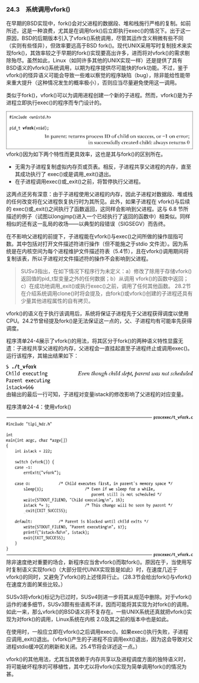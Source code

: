 ### 24.3　系统调用vfork()

在早期的BSD实现中，fork()会对父进程的数据段、堆和栈施行严格的复制。如前所述，这是一种浪费，尤其是在调用fork()后立即执行exec()的情况下。出于这一原因，BSD的后期版本引入了vfork()系统调用，尽管其运作含义稍微有些不同（实则有些怪异），但效率要远高于BSD fork()。现代UNIX采用写时复制技术来实现fork()，其效率较之于早期的fork()实现要高出许多，进而将对vfork()的需求剔除殆尽。虽然如此，Linux（如同许多其他的UNIX实现一样）还是提供了具有BSD语义的vfork()系统调用，以期为程序提供尽可能快的fork功能。不过，鉴于vfork()的怪异语义可能会导致一些难以察觉的程序缺陷（bug），除非能给性能带来重大提升（这种情况发生的概率极小），否则应当尽量避免使用这一调用。

类似于fork()，vfork()可以为调用进程创建一个新的子进程。然而，vfork()是为子进程立即执行exec()的程序而专门设计的。



![651.png](../images/651.png)
vfork()因为如下两个特性而更具效率，这也是其与fork()的区别所在。

+ 无需为子进程复制虚拟内存页或页表。相反，子进程共享父进程的内存，直至其成功执行了 exec()或是调用_exit()退出。
+ 在子进程调用exec()或_exit()之前，将暂停执行父进程。

这两点还另有深意：由于子进程使用父进程的内存，因此子进程对数据段、堆或栈的任何改变将在父进程恢复执行时为其所见。此外，如果子进程在 vfork()与后续的 exec()或_exit()之间执行了函数返回，这同样会影响到父进程。这与 6.8 节所描述的例子（试图以longjmp()进入一个已经执行了返回的函数中）相类似。同样相似的还有这一乱局的收场——以典型的段错误（SIGSEGV）而告终。

在不影响父进程的前提下，子进程能在vfork()与exec()之间所做的操作屈指可数。其中包括对打开文件描述符进行操作（但不能施之于stdio 文件流）。因为系统是在内核空间为每个进程维护文件描述符表（5.4节），且在vfork()调用期间将复制该表，所以子进程对文件描述符的操作不会影响到父进程。

> SUSv3指出，在如下情况下程序行为未定义：a）修改了除用于存储vfork()返回值的pid_t型变量之外的任何数据；b）从调用 vfork()的函数中返回；c）在成功地调用_exit()或执行exec()之前，调用了任何其他函数。
> 28.2节在介绍系统调用clone()时将会提及，由fork()或vfork()创建的子进程还具有少量其他进程属性的自有拷贝。

vfork()的语义在于执行该调用后，系统将保证子进程先于父进程获得调度以使用CPU。24.2节曾经提及fork()是无法保证这一点的，父、子进程均有可能率先获得调度。

程序清单24-4展示了vfork()的用法，将其区分于fork()的两种语义特性显露无遗：子进程共享父进程的内存，父进程会一直挂起直至子进程终止或调用exec()。运行该程序，其输出结果如下：



![652.png](../images/652.png)
由输出的最后一行可知，子进程对变量istack的修改影响了父进程的对应变量。

程序清单24-4：使用vfork()



![653.png](../images/653.png)
除非速度绝对重要的场合，新程序应当舍vfork()而取fork()。原因在于，当使用写时复制语义实现fork()（大部分现代UNIX实现皆是如此）时，在速度几近于vfork()的同时，又避免了vfork()的上述怪异行止。（28.3节会给出fork()与vfork()在速度方面的某些比较。）

SUSv3将vfork()标记为已过时，SUSv4则进一步将其从规范中删除。对于vfork()运作的诸多细节，SUSv3颇有些语焉不详，因而可能将其实现为对fork()的调用。如此一来，那么vfork()的BSD语义将不复存在。一些UNIX系统还真就把vfork()实现为对fork()的调用，Linux系统在内核 2.0及其之前的版本中也是如此。

在使用时，一般应立即在vfork()之后调用exec()。如果exec()执行失败，子进程应调用_exit()退出。（vfork()产生的子进程不应调用exit()退出，因为这会导致对父进程stdio缓冲区的刷新和关闭。25.4节将会详述这一点。）

vfork()的其他用法，尤其当其依赖于内存共享以及进程调度方面的独特语义时，将可能破坏程序的可移植性，其中尤以将vfork()实现为简单调用fork()的情况为甚。

